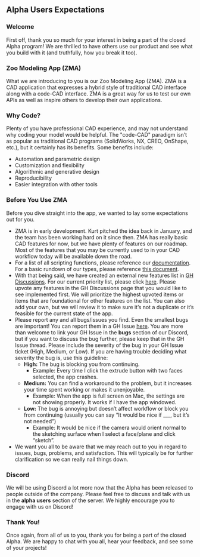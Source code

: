 ## Alpha Users Expectations

### Welcome

First off, thank you so much for your interest in being a part of the closed Alpha program! We are thrilled to have others use our product and see what you build with it (and truthfully, how you break it too).

### Zoo Modeling App (ZMA)

What we are introducing to you is our Zoo Modeling App (ZMA). ZMA is a CAD application that expresses a hybrid style of traditional CAD interface along with a code-CAD interface. ZMA is a great way for us to test our own APIs as well as inspire others to develop their own applications.

### Why Code?

Plenty of you have professional CAD experience, and may not understand why coding your model would be helpful. The "code-CAD" paradigm isn’t as popular as traditional CAD programs (SolidWorks, NX, CREO, OnShape, etc.), but it certainly has its benefits. Some benefits include:

- Automation and parametric design
- Customization and flexibility
- Algorithmic and generative design
- Reproducibility
- Easier integration with other tools

### Before You Use ZMA

Before you dive straight into the app, we wanted to lay some expectations out for you. 

- ZMA is in early development. Kurt pitched the idea back in January, and the team has been working hard on it since then. ZMA has really basic CAD features for now, but we have plenty of features on our roadmap. Most of the features that you may be currently used to in your CAD workflow today will be available down the road.
- For a list of all scripting functions, please reference our [documentation](https://zoo.dev/docs/kcl). For a basic rundown of our types, please reference [this document](https://github.com/KittyCAD/modeling-app/blob/main/docs/kcl/types.md).
- With that being said, we have created an external new features list in [GH Discussions](https://github.com/KittyCAD/modeling-app/discussions). For our current priority list, please click [here](https://github.com/KittyCAD/modeling-app/blob/main/public/roadmap.md). Please upvote any features in the GH Discussions page that you would like to see implemented first. We will prioritize the highest upvoted items or items that are foundational for other features on the list. You can also add your own, but we will review it to make sure it’s not a duplicate or it’s feasible for the current state of the app.
- Please report any and all bugs/issues you find. Even the smallest bugs are important! You can report them in a GH Issue [here](https://github.com/KittyCAD/modeling-app/issues/new). You are more than welcome to link your GH Issue in the **bugs** section of our Discord, but if you want to discuss the bug further, please keep that in the GH Issue thread. Please include the severity of the bug in your GH Issue ticket (High, Medium, or Low). If you are having trouble deciding what severity the bug is, use this guideline:
    - **High:** The bug is blocking you from continuing.
        - Example: Every time I click the extrude button with two faces selected, the app crashes.
    - **Medium:** You can find a workaround to the problem, but it increases your time spent working or makes it unenjoyable.
        - Example: When the app is full screen on Mac, the settings are not showing properly. It works if I have the app windowed.
    - **Low:** The bug is annoying but doesn’t affect workflow or block you from continuing (usually you can say “It would be nice if ___, but it’s not needed”)
        - Example:  It would be nice if the camera would orient normal to the sketching surface when I select a face/plane and click “sketch”.
- We want you all to be aware that we may reach out to you in regard to issues, bugs, problems, and satisfaction. This will typically be for further clarification so we can really nail things down.

### Discord
We will be using Discord a lot more now that the Alpha has been released to people outside of the company. Please feel free to discuss and talk with us in the **alpha users** section of the server. We highly encourage you to engage with us on Discord!

### Thank You!

Once again, from all of us to you, thank you for being a part of the closed Alpha. We are happy to chat with you all, hear your feedback, and see some of your projects!

